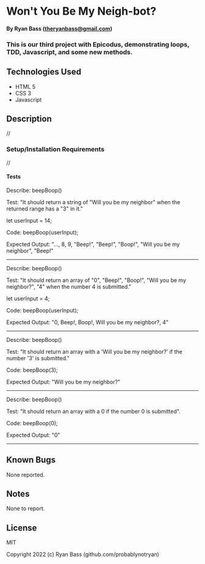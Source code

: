 
# Won't You Be My Neigh-bot? 

#### By Ryan Bass (theryanbass@gmail.com)

### This is our third project with Epicodus, demonstrating loops, TDD, Javascript, and some new methods.

## Technologies Used

* HTML 5
* CSS 3
* Javascript

## Description

//

### Setup/Installation Requirements

//

 #### Tests
 Describe: beepBoop()

Test: "It should return a string of "Will you be my neighbor" when the returned range has a "3" in it."

let userInput = 14;

Code: beepBoop(userInput);

Expected Output: "..., 8, 9, "Beep!", "Beep!", "Boop!", "Will you be my neighbor", "Beep!"

---
Describe: beepBoop()

Test: "It should return an array of "0", "Beep!", "Boop!", "Will you be my neighbor?", "4" when the number 4 is submitted."

let userInput = 4;

Code: beepBoop(userInput);

Expected Output: "0, Beep!, Boop!, Will you be my neighbor?, 4"

---
Describe: beepBoop()

Test: "It should return an array with a 'Will you be my neighbor?' if the number '3' is submitted."

Code: beepBoop(3);

Expected Output: "Will you be my neighbor?"

---
Describe: beepBoop()

Test: "It should return an array with a 0 if the number 0 is submitted".

Code: beepBoop(0);

Expected Output: "0"

---

## Known Bugs

None reported.

## Notes

None to report.
  

## License

MIT

  

Copyright 2022 (c) Ryan Bass (github.com/probablynotryan)